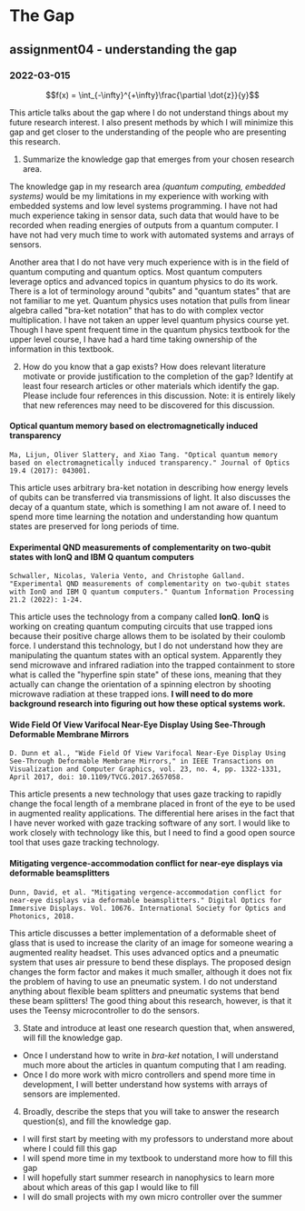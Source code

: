 # The Gap
## assignment04 - understanding the gap
### 2022-03-015

$$f(x) = \int_{-\infty}^{+\infty}\frac{\partial \dot{z}}{y}$$

This article talks about the gap where I do not understand things about my future research interest. I also present methods by which I will minimize this gap and get closer to the understanding of the people who are presenting this research.

1. Summarize the knowledge gap that emerges from your chosen research area.

The knowledge gap in my research area *(quantum computing, embedded systems)* would be my limitations in my experience with working with embedded systems and low level systems programming. I have not had much experience taking in sensor data, such data that would have to be recorded when reading energies of outputs from a quantum computer. I have not had very much time to work with automated systems and arrays of sensors.

Another area that I do not have very much experience with is in the field of quantum computing and quantum optics. Most quantum computers leverage optics and advanced topics in quantum physics to do its work. There is a lot of terminology around "qubits" and "quantum states" that are not familiar to me yet. Quantum physics uses notation that pulls from linear algebra called "bra-ket notation" that has to do with complex vector multiplication. I have not taken an upper level quantum physics course yet. Though I have spent frequent time in the quantum physics textbook for the upper level course, I have had a hard time taking ownership of the information in this textbook.

2. How do you know that a gap exists? How does relevant literature motivate or provide justification to the completion of the gap? Identify at least four research articles or other materials which identify the gap. Please include four references in this discussion. Note: it is entirely likely that new references may need to be discovered for this discussion.

#### Optical quantum memory based on electromagnetically induced transparency
```
Ma, Lijun, Oliver Slattery, and Xiao Tang. "Optical quantum memory based on electromagnetically induced transparency." Journal of Optics 19.4 (2017): 043001.
```
This article uses arbitrary bra-ket notation in describing how energy levels of qubits can be transferred via transmissions of light. It also discusses the decay of a quantum state, which is something I am not aware of. I need to spend more time learning the notation and understanding how quantum states are preserved for long periods of time.

#### Experimental QND measurements of complementarity on two-qubit states with IonQ and IBM Q quantum computers
```
Schwaller, Nicolas, Valeria Vento, and Christophe Galland. "Experimental QND measurements of complementarity on two-qubit states with IonQ and IBM Q quantum computers." Quantum Information Processing 21.2 (2022): 1-24.
```
This article uses the technology from a company called **IonQ**. **IonQ** is working on creating quantum computing circuits that use trapped ions because their positive charge allows them to be isolated by their coulomb force. I understand this technology, but I do not understand how they are manipulating the quantum states with an optical system. Apparently they send microwave and infrared radiation into the trapped containment to store what is called the "hyperfine spin state" of these ions, meaning that they actually can change the orientation of a spinning electron by shooting microwave radiation at these trapped ions. **I will need to do more background research into figuring out how these optical systems work.**

#### Wide Field Of View Varifocal Near-Eye Display Using See-Through Deformable Membrane Mirrors
```
D. Dunn et al., "Wide Field Of View Varifocal Near-Eye Display Using See-Through Deformable Membrane Mirrors," in IEEE Transactions on Visualization and Computer Graphics, vol. 23, no. 4, pp. 1322-1331, April 2017, doi: 10.1109/TVCG.2017.2657058.
```
This article presents a new technology that uses gaze tracking to rapidly change the focal length of a membrane placed in front of the eye to be used in augmented reality applications. The differential here arises in the fact that I have never worked with gaze tracking software of any sort. I would like to work closely with technology like this, but I need to find a good open source tool that uses gaze tracking technology.

#### Mitigating vergence-accommodation conflict for near-eye displays via deformable beamsplitters
```
Dunn, David, et al. "Mitigating vergence-accommodation conflict for near-eye displays via deformable beamsplitters." Digital Optics for Immersive Displays. Vol. 10676. International Society for Optics and Photonics, 2018.
```
This article discusses a better implementation of a deformable sheet of glass that is used to increase the clarity of an image for someone wearing a augmented reality headset. This uses advanced optics and a pneumatic system that uses air pressure to bend these displays. The proposed design changes the form factor and makes it much smaller, although it does not fix the problem of having to use an pneumatic system. I do not understand anything about flexible beam splitters and pneumatic systems that bend these beam splitters! The good thing about this research, however, is that it uses the Teensy microcontroller to do the sensors.

3. State and introduce at least one research question that, when answered, will fill the knowledge gap.

* Once I understand how to write in *bra-ket* notation, I will understand much more about the articles in quantum computing that I am reading.
* Once I do more work with micro controllers and spend more time in development, I will better understand how systems with arrays of sensors are implemented.

4. Broadly, describe the steps that you will take to answer the research question(s), and fill the knowledge gap.

* I will first start by meeting with my professors to understand more about where I could fill this gap
* I will spend more time in my textbook to understand more how to fill this gap
* I will hopefully start summer research in nanophysics to learn more about which areas of this gap I would like to fill
* I will do small projects with my own micro controller over the summer
